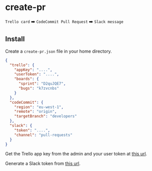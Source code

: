 # create-pr

`Trello card` ➡️ `CodeCommit Pull Request` ➡️ `Slack message`


## Install

Create a `create-pr.json` file in your home directory.

``` json
{
  "trello": {
    "appKey": "....",
    "userToken": "....",
    "boards": {
      "sprint": "D2quJQE7",
      "bugs": "k7zvcnbs"
    }
  },
  "codeCommit": {
    "region": "eu-west-1",
    "remote": "origin",
    "targetBranch": "developers"
  },
  "slack": {
    "token": "....",
    "channel": "pull-requests"
  }
}
```

Get the Trello app key from the admin and your user token at [this url](https://trello.com/1/authorize?expiration=never&scope=read,write,account&response_type=token&name=Server%20Token&key=9db1e272ec74b493ee596730c350871e).

Generate a Slack token from [this url](https://api.slack.com/custom-integrations/legacy-tokens).
